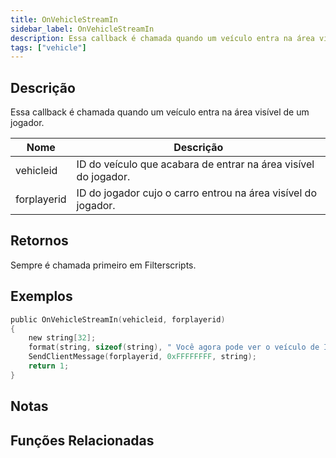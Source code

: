 ```yaml
---
title: OnVehicleStreamIn
sidebar_label: OnVehicleStreamIn
description: Essa callback é chamada quando um veículo entra na área visível de um jogador.
tags: ["vehicle"]
---
```


<VersionWarnPT name='callback' version='SA-MP 0.3.a' />

## Descrição

Essa callback é chamada quando um veículo entra na área visível de um jogador.

| Nome        | Descrição                                                       |
| ----------- | --------------------------------------------------------------- |
| vehicleid   | ID do veículo que acabara de entrar na área visível do jogador. |
| forplayerid | ID do jogador cujo o carro entrou na área visível do jogador.   |

## Retornos

Sempre é chamada primeiro em Filterscripts.

## Exemplos

```c
public OnVehicleStreamIn(vehicleid, forplayerid)
{
    new string[32];
    format(string, sizeof(string), " Você agora pode ver o veículo de ID %d.", vehicleid);
    SendClientMessage(forplayerid, 0xFFFFFFFF, string);
    return 1;
}
```

## Notas

<TipNPCCallbacksPT />

## Funções Relacionadas
